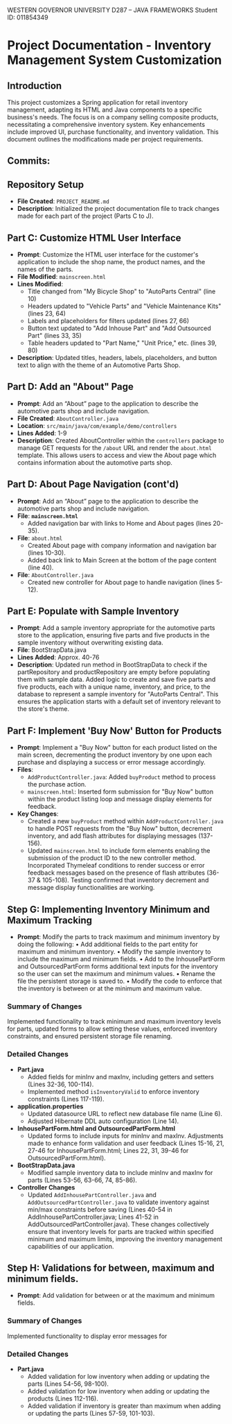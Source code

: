 WESTERN GOVERNOR UNIVERSITY
D287 – JAVA FRAMEWORKS
Student ID: 011854349

# Project Documentation - Inventory Management System Customization

## Introduction
This project customizes a Spring application for retail inventory management, adapting its HTML and Java components to a specific business's needs. The focus is on a company selling composite products, necessitating a comprehensive inventory system. Key enhancements include improved UI, purchase functionality, and inventory validation. This document outlines the modifications made per project requirements.


## Commits:

## Repository Setup
- **File Created**: `PROJECT_README.md`
- **Description**: Initialized the project documentation file to track changes made for each part of the project (Parts C to J).


## Part C: Customize HTML User Interface
- **Prompt**: Customize the HTML user interface for the customer's application to include the shop name, the product names, and the names of the parts.
- **File Modified**: `mainscreen.html`
- **Lines Modified**:
  - Title changed from "My Bicycle Shop" to "AutoParts Central" (line 10)
  - Headers updated to "Vehicle Parts" and "Vehicle Maintenance Kits" (lines 23, 64)
  - Labels and placeholders for filters updated (lines 27, 66)
  - Button text updated to "Add Inhouse Part" and "Add Outsourced Part" (lines 33, 35)
  - Table headers updated to "Part Name," "Unit Price," etc. (lines 39, 80)
- **Description**: Updated titles, headers, labels, placeholders, and button text to align with the theme of an Automotive Parts Shop.


## Part D: Add an "About" Page
- **Prompt**: Add an “About” page to the application to describe the automotive parts shop and include navigation.
- **File Created**: `AboutController.java`
- **Location**: `src/main/java/com/example/demo/controllers`
- **Lines Added**: 1-9
- **Description**: Created AboutController within the `controllers` package to manage GET requests for the `/about` URL and render the `about.html` template. This allows users to access and view the About page which contains information about the automotive parts shop.


## Part D: About Page Navigation (cont'd)
- **Prompt**: Add an “About” page to the application to describe the automotive parts shop and include navigation.
- **File**: ****`mainscreen.html`****
  - Added navigation bar with links to Home and About pages (lines 20-35).
- **File**: `about.html`
  - Created About page with company information and navigation bar (lines 10-30).
  - Added back link to Main Screen at the bottom of the page content (line 40).
- **File**: `AboutController.java`
  - Created new controller for About page to handle navigation (lines 5-12).


## Part E: Populate with Sample Inventory
- **Prompt**: Add a sample inventory appropriate for the automotive parts store to the application, ensuring five parts and five products in the sample inventory without overwriting existing data.
- **File**: BootStrapData.java
- **Lines Added**: Approx. 40-76 
- **Description**: Updated run method in BootStrapData to check if the partRepository and productRepository are empty before populating them with sample data. Added logic to create and save five parts and five products, each with a unique name, inventory, and price, to the database to represent a sample inventory for "AutoParts Central". This ensures the application starts with a default set of inventory relevant to the store's theme.


## Part F: Implement 'Buy Now' Button for Products
- **Prompt**: Implement a "Buy Now" button for each product listed on the main screen, decrementing the product inventory by one upon each purchase and displaying a success or error message accordingly.
- **Files**:
  - `AddProductController.java`: Added `buyProduct` method to process the purchase action.
  - `mainscreen.html`: Inserted form submission for "Buy Now" button within the product listing loop and message display elements for feedback.
- **Key Changes**:
  - Created a new `buyProduct` method within `AddProductController.java` to handle POST requests from the "Buy Now" button, decrement inventory, and add flash attributes for displaying messages (137-156).
  - Updated `mainscreen.html` to include form elements enabling the submission of the product ID to the new controller method. Incorporated Thymeleaf conditions to render success or error feedback messages based on the presence of flash attributes (36-37 & 105-108).
Testing confirmed that inventory decrement and message display functionalities are working.


## Step G: Implementing Inventory Minimum and Maximum Tracking
- **Prompt**: Modify the parts to track maximum and minimum inventory by doing the following:
  •  Add additional fields to the part entity for maximum and minimum inventory.
  •  Modify the sample inventory to include the maximum and minimum fields.
  •  Add to the InhousePartForm and OutsourcedPartForm forms additional text inputs for the inventory so the user can set the maximum and minimum values.
  •  Rename the file the persistent storage is saved to.
  •  Modify the code to enforce that the inventory is between or at the minimum and maximum value.
### Summary of Changes
Implemented functionality to track minimum and maximum inventory levels for parts, updated forms to allow setting these values, enforced inventory constraints, and ensured persistent storage file renaming.
### Detailed Changes
- **Part.java**
  - Added fields for minInv and maxInv, including getters and setters (Lines 32-36, 100-114).
  - Implemented method `isInventoryValid` to enforce inventory constraints (Lines 117-119).
- **application.properties**
  - Updated datasource URL to reflect new database file name (Line 6).
  - Adjusted Hibernate DDL auto configuration (Line 14).
- **InhousePartForm.html and OutsourcedPartForm.html**
  - Updated forms to include inputs for minInv and maxInv. Adjustments made to enhance form validation and user feedback (Lines 15-16, 21, 27-46 for InhousePartForm.html; Lines 22, 31, 39-46 for OutsourcedPartForm.html).
- **BootStrapData.java**
  - Modified sample inventory data to include minInv and maxInv for parts (Lines 53-56, 63-66, 74, 85-86).
- **Controller Changes**
  - Updated `AddInhousePartController.java` and `AddOutsourcedPartController.java` to validate inventory against min/max constraints before saving (Lines 40-54 in AddInhousePartController.java; Lines 41-52 in AddOutsourcedPartController.java).
These changes collectively ensure that inventory levels for parts are tracked within specified minimum and maximum limits, improving the inventory management capabilities of our application.


## Step H: Validations for between, maximum and minimum fields.
- **Prompt**: Add validation for between or at the maximum and minimum fields.
### Summary of Changes
Implemented functionality to display error messages for
### Detailed Changes
- **Part.java**
  - Added validation for low inventory when adding or updating the parts (Lines 54-56, 98-100).
  - Added validation for low inventory when adding or updating the products (Lines 112-116).
  - Added validation if inventory is greater than maximum when adding or updating the parts (Lines 57-59, 101-103).